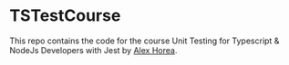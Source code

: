 # TSTestCourse

This repo contains the code for the course Unit Testing for Typescript & NodeJs Developers with Jest by [Alex Horea](https://www.udemy.com/user/alexhorea/).
